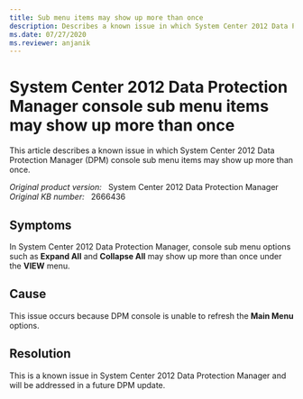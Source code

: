 ```yaml
---
title: Sub menu items may show up more than once
description: Describes a known issue in which System Center 2012 Data Protection Manager console sub menu items may show up more than once.
ms.date: 07/27/2020
ms.reviewer: anjanik
---
```

# System Center 2012 Data Protection Manager console sub menu items may show up more than once

This article describes a known issue in which System Center 2012 Data Protection Manager (DPM) console sub menu items may show up more than once.

_Original product version:_ &nbsp; System Center 2012 Data Protection Manager  
_Original KB number:_ &nbsp; 2666436

## Symptoms

In System Center 2012 Data Protection Manager, console sub menu options such as **Expand All** and **Collapse All** may show up more than once under the **VIEW** menu.

## Cause

This issue occurs because DPM console is unable to refresh the **Main Menu** options.

## Resolution

This is a known issue in System Center 2012 Data Protection Manager and will be addressed in a future DPM update.
